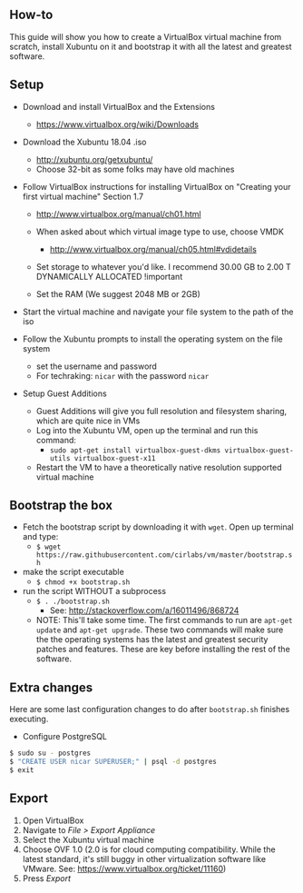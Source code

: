 How-to
------
This guide will show you how to create a VirtualBox virtual machine from scratch, install Xubuntu on it and bootstrap it with all the latest and greatest software.

## Setup
- Download and install VirtualBox and the Extensions
    - https://www.virtualbox.org/wiki/Downloads

- Download the Xubuntu 18.04 .iso
    - http://xubuntu.org/getxubuntu/
    - Choose 32-bit as some folks may have old machines

- Follow VirtualBox instructions for installing VirtualBox on "Creating your first virtual machine" Section 1.7
    - http://www.virtualbox.org/manual/ch01.html
    - When asked about which virtual image type to use, choose VMDK
        - http://www.virtualbox.org/manual/ch05.html#vdidetails
    - Set storage to whatever you'd like. I recommend 30.00 GB to 2.00 T DYNAMICALLY ALLOCATED !important

    - Set the RAM (We suggest 2048 MB or 2GB)


- Start the virtual machine and navigate your file system to the path of the iso

- Follow the Xubuntu prompts to install the operating system on the file system
    - set the username and password
    - For techraking: `nicar` with the password `nicar`

- Setup Guest Additions
    - Guest Additions will give you full resolution and filesystem sharing, which are quite nice in VMs
    - Log into the Xubuntu VM, open up the terminal and run this command:
        - `sudo apt-get install virtualbox-guest-dkms virtualbox-guest-utils virtualbox-guest-x11`
    - Restart the VM to have a theoretically native resolution supported virtual machine

## Bootstrap the box
- Fetch the bootstrap script by downloading it with `wget`. Open up terminal and type:
    - `$ wget https://raw.githubusercontent.com/cirlabs/vm/master/bootstrap.sh`
- make the script executable
    - `$ chmod +x bootstrap.sh`
- run the script WITHOUT a subprocess
    - `$ . ./bootstrap.sh`
        - See: http://stackoverflow.com/a/16011496/868724
    - NOTE: This'll take some time. The first commands to run are `apt-get update` and `apt-get upgrade`. These two commands will make sure the the operating systems has the latest and greatest security patches and features. These are key before installing the rest of the software.

## Extra changes
Here are some last configuration changes to do after `bootstrap.sh` finishes executing.

- Configure PostgreSQL

```bash
$ sudo su - postgres
$ "CREATE USER nicar SUPERUSER;" | psql -d postgres
$ exit
```

## Export
1. Open VirtualBox
2. Navigate to *File > Export Appliance*
3. Select the Xubuntu virtual machine
4. Choose OVF 1.0 (2.0 is for cloud computing compatibility. While the latest standard, it's still buggy in other virtualization software like VMware. See: https://www.virtualbox.org/ticket/11160)
5. Press *Export*
